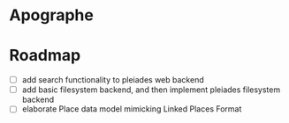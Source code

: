 # Apographe

# Roadmap

- [ ] add search functionality to pleiades web backend
- [ ] add basic filesystem backend, and then implement pleiades filesystem backend
- [ ] elaborate Place data model mimicking Linked Places Format
